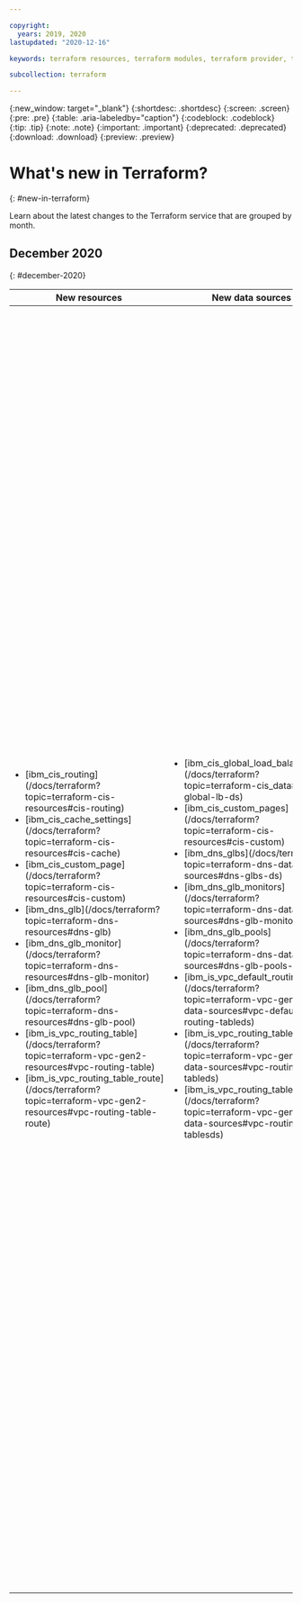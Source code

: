 ```yaml
---

copyright:
  years: 2019, 2020
lastupdated: "2020-12-16"

keywords: terraform resources, terraform modules, terraform provider, terraform autodeploy, 

subcollection: terraform

---
```


{:new_window: target="_blank"}
{:shortdesc: .shortdesc}
{:screen: .screen}
{:pre: .pre}
{:table: .aria-labeledby="caption"}
{:codeblock: .codeblock}
{:tip: .tip}
{:note: .note}
{:important: .important}
{:deprecated: .deprecated}
{:download: .download}
{:preview: .preview}

# What's new in Terraform?
{: #new-in-terraform}

Learn about the latest changes to the Terraform service that are grouped by month.
<staging>

## December 2020
{: #december-2020}

<table>
    <thead>
    <th style="width:80px">New resources</th>
    <th style="width:80px">New data sources</th>
    <th style="width:500px">Enhancements</th>
    </thead>
  <tbody>
    <tr>
 <td><ul style="margin:0px 0px 0px 20px; padding:0px"><li style="margin:0px; padding:0px">[ibm_cis_routing](/docs/terraform?topic=terraform-cis-resources#cis-routing)</li><li style="margin:0px; padding:0px">[ibm_cis_cache_settings](/docs/terraform?topic=terraform-cis-resources#cis-cache)<li style="margin:0px; padding:0px">[ibm_cis_custom_page](/docs/terraform?topic=terraform-cis-resources#cis-custom)<li style="margin:0px; padding:0px">[ibm_dns_glb](/docs/terraform?topic=terraform-dns-resources#dns-glb)<li style="margin:0px; padding:0px">[ibm_dns_glb_monitor](/docs/terraform?topic=terraform-dns-resources#dns-glb-monitor)<li style="margin:0px; padding:0px">[ibm_dns_glb_pool](/docs/terraform?topic=terraform-dns-resources#dns-glb-pool)<li style="margin:0px; padding:0px">[ibm_is_vpc_routing_table](/docs/terraform?topic=terraform-vpc-gen2-resources#vpc-routing-table)<li style="margin:0px; padding:0px">[ibm_is_vpc_routing_table_route](/docs/terraform?topic=terraform-vpc-gen2-resources#vpc-routing-table-route)</li></ul></td>
      <td><ul style="margin:0px 0px 0px 20px; padding:0px"><li style="margin:0px; padding:0px">[ibm_cis_global_load_balancers](/docs/terraform?topic=terraform-cis_data#cis-global-lb-ds)</li><li style="margin:0px; padding:0px">[ibm_cis_custom_pages](/docs/terraform?topic=terraform-cis-resources#cis-custom)</li><li style="margin:0px; padding:0px">[ibm_dns_glbs](/docs/terraform?topic=terraform-dns-data-sources#dns-glbs-ds)</li><li style="margin:0px; padding:0px">[ibm_dns_glb_monitors](/docs/terraform?topic=terraform-dns-data-sources#dns-glb-monitors-ds)</li><li style="margin:0px; padding:0px">[ibm_dns_glb_pools](/docs/terraform?topic=terraform-dns-data-sources#dns-glb-pools-ds)</li><li style="margin:0px; padding:0px">[ibm_is_vpc_default_routing_table](/docs/terraform?topic=terraform-vpc-gen2-data-sources#vpc-default-routing-tableds)</li><li style="margin:0px; padding:0px">[ibm_is_vpc_routing_tables](/docs/terraform?topic=terraform-vpc-gen2-data-sources#vpc-routing-tableds)</li><li style="margin:0px; padding:0px">[ibm_is_vpc_routing_table_routes](/docs/terraform?topic=terraform-vpc-gen2-data-sources#vpc-routing-tablesds)</li></ul></td>
      <td><ul style="margin:0px 0px 0px 20px; padding:0px"><li style="margin:0px; padding:0px">public_ip attribute for [power network resource](/docs/terraform?topic=terraform-power-vsi#power-network)</li><li style="margin:0px; padding:0px">Policies attribute for [ibm_kms_key resource](/docs/terraform?topic=terraform-kms-resources#kms-key)</li><li style="margin:0px; padding:0px">Number of invited users and invited users attribute for [ibm_iam_user_invite resource](/docs/terraform?topic=terraform-iam-resources#iam-user-invite-output)</li><li style="margin:0px; padding:0px">Support HTTPS protocol for [ibm_is_lb_pool](/docs/terraform?topic=terraform-vpc-gen2-resources#lb-pool)</li><li style="margin:0px; padding:0px">Encrypted data key and encryption key argument for [image data source](/docs/terraform?topic=terraform-vpc-gen2-data-sources#vpc-image)</li><li style="margin:0px; padding:0px"> Archive rule argument for [COS bucket resource](/docs/terraform?topic=terraform-object-storage-resources#cos-bucket)</li><li style="margin:0px; padding:0px">Policies for [ibm_kms_key and ibm_kms_keys data source](/docs/terraform?topic=terraform-kms-data-sources)</li><li style="margin:0px; padding:0px">List bounded services argument for [ibm_container_cluster data source](/docs/terraform?topic=terraform-container-data-sources#container-cluster)</li><li style="margin:0px; padding:0px">Access rule and UA rule argument for [internet service firewall resource and datasource](/docs/terraform?topic=terraform-cis_data#cis-firewall-dsoutput)</li><li style="margin:0px; padding:0px">Allow ip spoofing argument for [ibm_is_instance](/docs/terraform?topic=terraform-vpc-gen2-resources#instance-input)</li><li style="margin:0px; padding:0px">Routing table and ip version argument for [ibm_is_subnet](/docs/terraform?topic=terraform-vpc-gen2-resources#subnet-input)</li><li style="margin:0px; padding:0px">Import for [floating IP resources](/docs/terraform?topic=terraform-vpc-gen2-resources#floating-ip-import)</li><li style="margin:0px; padding:0px">Import for [Ike policy resources](/docs/terraform?topic=terraform-vpc-gen2-resources#provider-ike-policy-import)</li><li style="margin:0px; padding:0px">Import for [images resources](/docs/terraform?topic=terraform-vpc-gen2-resources#image-import)</li><li style="margin:0px; padding:0px">Import for [volume resources](/docs/terraform?topic=terraform-vpc-gen2-resources#volume-import)</li></ul></td>
    </tr>
  </tbody>
  </table> 